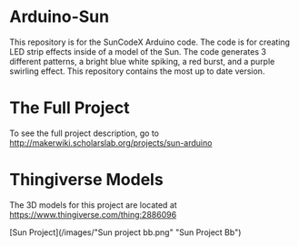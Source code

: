 # Arduino-Sun

This repository is for the SunCodeX Arduino code. The code is for creating LED strip effects inside of a model of the Sun. The code generates 3 different patterns, a bright blue white spiking, a red burst, and a purple swirling effect. This repository contains the most up to date version.

# The Full Project
To see the full project description, go to http://makerwiki.scholarslab.org/projects/sun-arduino 

# Thingiverse Models
The 3D models for this project are located at https://www.thingiverse.com/thing:2886096

[Sun Project](/images/"Sun project bb.png" "Sun Project Bb")
